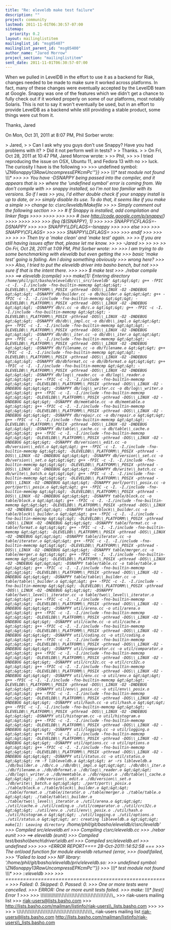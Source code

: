 ```yaml
---
title: "Re: eleveldb make test failure"
description: ""
project: community
lastmod: 2011-11-01T06:30:57-07:00
sitemap:
  priority: 0.2
layout: mailinglistitem
mailinglist_id: "msg05407"
mailinglist_parent_id: "msg05400"
author_name: "Jared Morrow"
project_section: "mailinglistitem"
sent_date: 2011-11-01T06:30:57-07:00
---
```



When we pulled in LevelDB in the effort to use it as a backend for Riak,
changes needed to be made to make sure it worked across platforms. In
fact, many of these changes were eventually accepted by the LevelDB team at
Google. Snappy was one of the features which we didn't get a chance to
fully check out if it worked properly on some of our platforms, most
notably Solaris. This is not to say it won't eventually be used, but in
an effort to provide LevelDB as a backend while still providing a stable
product, some things were cut from it.

Thanks,
Jared


On Mon, Oct 31, 2011 at 8:07 PM, Phil Sorber  wrote:

&gt; Jared,
&gt;
&gt; Can I ask why you guys don't use Snappy? Have you had problems with it?
&gt; Did it not perform well in tests?
&gt;
&gt; Thanks.
&gt;
&gt; On Fri, Oct 28, 2011 at 10:47 PM, Jared Morrow  wrote:
&gt;
&gt;&gt; Phil,
&gt;&gt;
&gt;&gt; I tried reproducing the issue on OSX, Ubuntu 11, and Fedora 13 with no
&gt;&gt; luck. The curiosity I have is the following
&gt;&gt;
&gt;&gt;&gt; undefined symbol: \\_ZN6snappy13RawUncompressEPKcmPc'"}}
&gt;&gt;&gt; \\*\\*\\* test module not found \\*\\*\\*
&gt;&gt;&gt;
&gt;&gt; You have -DSNAPPY being passed into the compiler, and it appears that is
&gt;&gt; where the 'undefined symbol' error is coming from. We don't compile with
&gt;&gt; snappy installed, so I'm not too familiar with its versions. So if I was
&gt;&gt; you, I'd either double check if your snappy install is up to date, or
&gt;&gt; simply disable its use. To do that, it seems like if you make a simple
&gt;&gt; change to: c\\_src/leveldb/Makefile
&gt;&gt;
&gt;&gt; Simply comment out the following section
&gt;&gt;
&gt;&gt; # If Snappy is installed, add compilation and linker flags
&gt;&gt;&gt;&gt;
&gt;&gt;&gt;&gt;
&gt;&gt;&gt;
&gt;&gt;&gt; # (see http://code.google.com/p/snappy/)
&gt;&gt;&gt;&gt;
&gt;&gt;&gt;&gt;
&gt;&gt;&gt;
&gt;&gt;&gt; ifeq ($(SNAPPY), 1)
&gt;&gt;&gt;
&gt;&gt;&gt; SNAPPY\\_CFLAGS=-DSNAPPY
&gt;&gt;&gt;
&gt;&gt;&gt; SNAPPY\\_LDFLAGS=-lsnappy
&gt;&gt;&gt;
&gt;&gt;&gt; else
&gt;&gt;&gt;
&gt;&gt;&gt; SNAPPY\\_CFLAGS=
&gt;&gt;&gt;
&gt;&gt;&gt; SNAPPY\\_LDFLAGS=
&gt;&gt;&gt;
&gt;&gt;&gt; endif
&gt;&gt;&gt;
&gt;&gt;&gt;
&gt;&gt;
&gt;&gt;
&gt;&gt; Then try a 'make clean' and 'make test' again.
&gt;&gt;
&gt;&gt; If you are still having issues after that, please let me know.
&gt;&gt;
&gt;&gt; -Jared
&gt;&gt;
&gt;&gt;
&gt;&gt;
&gt;&gt; On Fri, Oct 28, 2011 at 1:09 PM, Phil Sorber  wrote:
&gt;&gt;
&gt;&gt;&gt; I am trying to do some benchmarking with eleveldb but even getting the
&gt;&gt;&gt; basic 'make test' going is failing. Am I doing something obviously
&gt;&gt;&gt; wrong here?
&gt;&gt;&gt;
&gt;&gt;&gt; Also, I tried to put the eleveldb driver into basho bench, but not
&gt;&gt;&gt; sure if that is the intent there.
&gt;&gt;&gt;
&gt;&gt;&gt; $ make test
&gt;&gt;&gt; ./rebar compile
&gt;&gt;&gt; ==&gt; eleveldb (compile)
&gt;&gt;&gt; make[1]: Entering directory `/home/phil/git/basho/eleveldb/c\\_src/leveldb'
&gt;&gt;&gt; g++ -fPIC -c -I. -I./include -fno-builtin-memcmp
&gt;&gt;&gt; -DLEVELDB\\_PLATFORM\\_POSIX -pthread -DOS\\_LINUX -O2 -DNDEBUG
&gt;&gt;&gt; -DSNAPPY db/builder.cc -o db/builder.o
&gt;&gt;&gt; g++ -fPIC -c -I. -I./include -fno-builtin-memcmp
&gt;&gt;&gt; -DLEVELDB\\_PLATFORM\\_POSIX -pthread -DOS\\_LINUX -O2 -DNDEBUG
&gt;&gt;&gt; -DSNAPPY db/c.cc -o db/c.o
&gt;&gt;&gt; g++ -fPIC -c -I. -I./include -fno-builtin-memcmp
&gt;&gt;&gt; -DLEVELDB\\_PLATFORM\\_POSIX -pthread -DOS\\_LINUX -O2 -DNDEBUG
&gt;&gt;&gt; -DSNAPPY db/db\\_impl.cc -o db/db\\_impl.o
&gt;&gt;&gt; g++ -fPIC -c -I. -I./include -fno-builtin-memcmp
&gt;&gt;&gt; -DLEVELDB\\_PLATFORM\\_POSIX -pthread -DOS\\_LINUX -O2 -DNDEBUG
&gt;&gt;&gt; -DSNAPPY db/db\\_iter.cc -o db/db\\_iter.o
&gt;&gt;&gt; g++ -fPIC -c -I. -I./include -fno-builtin-memcmp
&gt;&gt;&gt; -DLEVELDB\\_PLATFORM\\_POSIX -pthread -DOS\\_LINUX -O2 -DNDEBUG
&gt;&gt;&gt; -DSNAPPY db/filename.cc -o db/filename.o
&gt;&gt;&gt; g++ -fPIC -c -I. -I./include -fno-builtin-memcmp
&gt;&gt;&gt; -DLEVELDB\\_PLATFORM\\_POSIX -pthread -DOS\\_LINUX -O2 -DNDEBUG
&gt;&gt;&gt; -DSNAPPY db/dbformat.cc -o db/dbformat.o
&gt;&gt;&gt; g++ -fPIC -c -I. -I./include -fno-builtin-memcmp
&gt;&gt;&gt; -DLEVELDB\\_PLATFORM\\_POSIX -pthread -DOS\\_LINUX -O2 -DNDEBUG
&gt;&gt;&gt; -DSNAPPY db/log\\_reader.cc -o db/log\\_reader.o
&gt;&gt;&gt; g++ -fPIC -c -I. -I./include -fno-builtin-memcmp
&gt;&gt;&gt; -DLEVELDB\\_PLATFORM\\_POSIX -pthread -DOS\\_LINUX -O2 -DNDEBUG
&gt;&gt;&gt; -DSNAPPY db/log\\_writer.cc -o db/log\\_writer.o
&gt;&gt;&gt; g++ -fPIC -c -I. -I./include -fno-builtin-memcmp
&gt;&gt;&gt; -DLEVELDB\\_PLATFORM\\_POSIX -pthread -DOS\\_LINUX -O2 -DNDEBUG
&gt;&gt;&gt; -DSNAPPY db/memtable.cc -o db/memtable.o
&gt;&gt;&gt; g++ -fPIC -c -I. -I./include -fno-builtin-memcmp
&gt;&gt;&gt; -DLEVELDB\\_PLATFORM\\_POSIX -pthread -DOS\\_LINUX -O2 -DNDEBUG
&gt;&gt;&gt; -DSNAPPY db/repair.cc -o db/repair.o
&gt;&gt;&gt; g++ -fPIC -c -I. -I./include -fno-builtin-memcmp
&gt;&gt;&gt; -DLEVELDB\\_PLATFORM\\_POSIX -pthread -DOS\\_LINUX -O2 -DNDEBUG
&gt;&gt;&gt; -DSNAPPY db/table\\_cache.cc -o db/table\\_cache.o
&gt;&gt;&gt; g++ -fPIC -c -I. -I./include -fno-builtin-memcmp
&gt;&gt;&gt; -DLEVELDB\\_PLATFORM\\_POSIX -pthread -DOS\\_LINUX -O2 -DNDEBUG
&gt;&gt;&gt; -DSNAPPY db/version\\_edit.cc -o db/version\\_edit.o
&gt;&gt;&gt; g++ -fPIC -c -I. -I./include -fno-builtin-memcmp
&gt;&gt;&gt; -DLEVELDB\\_PLATFORM\\_POSIX -pthread -DOS\\_LINUX -O2 -DNDEBUG
&gt;&gt;&gt; -DSNAPPY db/version\\_set.cc -o db/version\\_set.o
&gt;&gt;&gt; g++ -fPIC -c -I. -I./include -fno-builtin-memcmp
&gt;&gt;&gt; -DLEVELDB\\_PLATFORM\\_POSIX -pthread -DOS\\_LINUX -O2 -DNDEBUG
&gt;&gt;&gt; -DSNAPPY db/write\\_batch.cc -o db/write\\_batch.o
&gt;&gt;&gt; g++ -fPIC -c -I. -I./include -fno-builtin-memcmp
&gt;&gt;&gt; -DLEVELDB\\_PLATFORM\\_POSIX -pthread -DOS\\_LINUX -O2 -DNDEBUG
&gt;&gt;&gt; -DSNAPPY port/port\\_posix.cc -o port/port\\_posix.o
&gt;&gt;&gt; g++ -fPIC -c -I. -I./include -fno-builtin-memcmp
&gt;&gt;&gt; -DLEVELDB\\_PLATFORM\\_POSIX -pthread -DOS\\_LINUX -O2 -DNDEBUG
&gt;&gt;&gt; -DSNAPPY table/block.cc -o table/block.o
&gt;&gt;&gt; g++ -fPIC -c -I. -I./include -fno-builtin-memcmp
&gt;&gt;&gt; -DLEVELDB\\_PLATFORM\\_POSIX -pthread -DOS\\_LINUX -O2 -DNDEBUG
&gt;&gt;&gt; -DSNAPPY table/block\\_builder.cc -o table/block\\_builder.o
&gt;&gt;&gt; g++ -fPIC -c -I. -I./include -fno-builtin-memcmp
&gt;&gt;&gt; -DLEVELDB\\_PLATFORM\\_POSIX -pthread -DOS\\_LINUX -O2 -DNDEBUG
&gt;&gt;&gt; -DSNAPPY table/format.cc -o table/format.o
&gt;&gt;&gt; g++ -fPIC -c -I. -I./include -fno-builtin-memcmp
&gt;&gt;&gt; -DLEVELDB\\_PLATFORM\\_POSIX -pthread -DOS\\_LINUX -O2 -DNDEBUG
&gt;&gt;&gt; -DSNAPPY table/iterator.cc -o table/iterator.o
&gt;&gt;&gt; g++ -fPIC -c -I. -I./include -fno-builtin-memcmp
&gt;&gt;&gt; -DLEVELDB\\_PLATFORM\\_POSIX -pthread -DOS\\_LINUX -O2 -DNDEBUG
&gt;&gt;&gt; -DSNAPPY table/merger.cc -o table/merger.o
&gt;&gt;&gt; g++ -fPIC -c -I. -I./include -fno-builtin-memcmp
&gt;&gt;&gt; -DLEVELDB\\_PLATFORM\\_POSIX -pthread -DOS\\_LINUX -O2 -DNDEBUG
&gt;&gt;&gt; -DSNAPPY table/table.cc -o table/table.o
&gt;&gt;&gt; g++ -fPIC -c -I. -I./include -fno-builtin-memcmp
&gt;&gt;&gt; -DLEVELDB\\_PLATFORM\\_POSIX -pthread -DOS\\_LINUX -O2 -DNDEBUG
&gt;&gt;&gt; -DSNAPPY table/table\\_builder.cc -o table/table\\_builder.o
&gt;&gt;&gt; g++ -fPIC -c -I. -I./include -fno-builtin-memcmp
&gt;&gt;&gt; -DLEVELDB\\_PLATFORM\\_POSIX -pthread -DOS\\_LINUX -O2 -DNDEBUG
&gt;&gt;&gt; -DSNAPPY table/two\\_level\\_iterator.cc -o table/two\\_level\\_iterator.o
&gt;&gt;&gt; g++ -fPIC -c -I. -I./include -fno-builtin-memcmp
&gt;&gt;&gt; -DLEVELDB\\_PLATFORM\\_POSIX -pthread -DOS\\_LINUX -O2 -DNDEBUG
&gt;&gt;&gt; -DSNAPPY util/arena.cc -o util/arena.o
&gt;&gt;&gt; g++ -fPIC -c -I. -I./include -fno-builtin-memcmp
&gt;&gt;&gt; -DLEVELDB\\_PLATFORM\\_POSIX -pthread -DOS\\_LINUX -O2 -DNDEBUG
&gt;&gt;&gt; -DSNAPPY util/cache.cc -o util/cache.o
&gt;&gt;&gt; g++ -fPIC -c -I. -I./include -fno-builtin-memcmp
&gt;&gt;&gt; -DLEVELDB\\_PLATFORM\\_POSIX -pthread -DOS\\_LINUX -O2 -DNDEBUG
&gt;&gt;&gt; -DSNAPPY util/coding.cc -o util/coding.o
&gt;&gt;&gt; g++ -fPIC -c -I. -I./include -fno-builtin-memcmp
&gt;&gt;&gt; -DLEVELDB\\_PLATFORM\\_POSIX -pthread -DOS\\_LINUX -O2 -DNDEBUG
&gt;&gt;&gt; -DSNAPPY util/comparator.cc -o util/comparator.o
&gt;&gt;&gt; g++ -fPIC -c -I. -I./include -fno-builtin-memcmp
&gt;&gt;&gt; -DLEVELDB\\_PLATFORM\\_POSIX -pthread -DOS\\_LINUX -O2 -DNDEBUG
&gt;&gt;&gt; -DSNAPPY util/crc32c.cc -o util/crc32c.o
&gt;&gt;&gt; g++ -fPIC -c -I. -I./include -fno-builtin-memcmp
&gt;&gt;&gt; -DLEVELDB\\_PLATFORM\\_POSIX -pthread -DOS\\_LINUX -O2 -DNDEBUG
&gt;&gt;&gt; -DSNAPPY util/env.cc -o util/env.o
&gt;&gt;&gt; g++ -fPIC -c -I. -I./include -fno-builtin-memcmp
&gt;&gt;&gt; -DLEVELDB\\_PLATFORM\\_POSIX -pthread -DOS\\_LINUX -O2 -DNDEBUG
&gt;&gt;&gt; -DSNAPPY util/env\\_posix.cc -o util/env\\_posix.o
&gt;&gt;&gt; g++ -fPIC -c -I. -I./include -fno-builtin-memcmp
&gt;&gt;&gt; -DLEVELDB\\_PLATFORM\\_POSIX -pthread -DOS\\_LINUX -O2 -DNDEBUG
&gt;&gt;&gt; -DSNAPPY util/hash.cc -o util/hash.o
&gt;&gt;&gt; g++ -fPIC -c -I. -I./include -fno-builtin-memcmp
&gt;&gt;&gt; -DLEVELDB\\_PLATFORM\\_POSIX -pthread -DOS\\_LINUX -O2 -DNDEBUG
&gt;&gt;&gt; -DSNAPPY util/histogram.cc -o util/histogram.o
&gt;&gt;&gt; g++ -fPIC -c -I. -I./include -fno-builtin-memcmp
&gt;&gt;&gt; -DLEVELDB\\_PLATFORM\\_POSIX -pthread -DOS\\_LINUX -O2 -DNDEBUG
&gt;&gt;&gt; -DSNAPPY util/logging.cc -o util/logging.o
&gt;&gt;&gt; g++ -fPIC -c -I. -I./include -fno-builtin-memcmp
&gt;&gt;&gt; -DLEVELDB\\_PLATFORM\\_POSIX -pthread -DOS\\_LINUX -O2 -DNDEBUG
&gt;&gt;&gt; -DSNAPPY util/options.cc -o util/options.o
&gt;&gt;&gt; g++ -fPIC -c -I. -I./include -fno-builtin-memcmp
&gt;&gt;&gt; -DLEVELDB\\_PLATFORM\\_POSIX -pthread -DOS\\_LINUX -O2 -DNDEBUG
&gt;&gt;&gt; -DSNAPPY util/status.cc -o util/status.o
&gt;&gt;&gt; rm -f libleveldb.a
&gt;&gt;&gt; ar -rs libleveldb.a ./db/builder.o ./db/c.o ./db/db\\_impl.o
&gt;&gt;&gt; ./db/db\\_iter.o ./db/filename.o ./db/dbformat.o ./db/log\\_reader.o
&gt;&gt;&gt; ./db/log\\_writer.o ./db/memtable.o ./db/repair.o ./db/table\\_cache.o
&gt;&gt;&gt; ./db/version\\_edit.o ./db/version\\_set.o ./db/write\\_batch.o
&gt;&gt;&gt; ./port/port\\_posix.o ./table/block.o ./table/block\\_builder.o
&gt;&gt;&gt; ./table/format.o ./table/iterator.o ./table/merger.o ./table/table.o
&gt;&gt;&gt; ./table/table\\_builder.o ./table/two\\_level\\_iterator.o ./util/arena.o
&gt;&gt;&gt; ./util/cache.o ./util/coding.o ./util/comparator.o ./util/crc32c.o
&gt;&gt;&gt; ./util/env.o ./util/env\\_posix.o ./util/hash.o ./util/histogram.o
&gt;&gt;&gt; ./util/logging.o ./util/options.o ./util/status.o
&gt;&gt;&gt; ar: creating libleveldb.a
&gt;&gt;&gt; make[1]: Leaving directory `/home/phil/git/basho/eleveldb/c\\_src/leveldb'
&gt;&gt;&gt; Compiled src/eleveldb.erl
&gt;&gt;&gt; Compiling c\\_src/eleveldb.cc
&gt;&gt;&gt; ./rebar eunit
&gt;&gt;&gt; ==&gt; eleveldb (eunit)
&gt;&gt;&gt; Compiled test/basho\\_bench\\_driver\\_eldb.erl
&gt;&gt;&gt; Compiled src/eleveldb.erl
&gt;&gt;&gt; undefined
&gt;&gt;&gt;
&gt;&gt;&gt; =ERROR REPORT==== 28-Oct-2011::14:52:58 ===
&gt;&gt;&gt; The on\\_load function for module eleveldb returned {error,
&gt;&gt;&gt; {load\\_failed,
&gt;&gt;&gt; "Failed to load
&gt;&gt;&gt; NIF library: '/home/phil/git/basho/eleveldb/priv/eleveldb.so:
&gt;&gt;&gt; undefined symbol: \\_ZN6snappy13RawUncompressEPKcmPc'"}}
&gt;&gt;&gt; \\*\\*\\* test module not found \\*\\*\\*
&gt;&gt;&gt; ::eleveldb
&gt;&gt;&gt;
&gt;&gt;&gt; =======================================================
&gt;&gt;&gt; Failed: 0. Skipped: 0. Passed: 0.
&gt;&gt;&gt; One or more tests were cancelled.
&gt;&gt;&gt; ERROR: One or more eunit tests failed.
&gt;&gt;&gt; make: \\*\\*\\* [test] Error 1
&gt;&gt;&gt;
&gt;&gt;&gt; \\_\\_\\_\\_\\_\\_\\_\\_\\_\\_\\_\\_\\_\\_\\_\\_\\_\\_\\_\\_\\_\\_\\_\\_\\_\\_\\_\\_\\_\\_\\_\\_\\_\\_\\_\\_\\_\\_\\_\\_\\_\\_\\_\\_\\_\\_\\_
&gt;&gt;&gt; riak-users mailing list
&gt;&gt;&gt; riak-users@lists.basho.com
&gt;&gt;&gt; http://lists.basho.com/mailman/listinfo/riak-users\\_lists.basho.com
&gt;&gt;&gt;
&gt;&gt;
&gt;&gt;
&gt;
\\_\\_\\_\\_\\_\\_\\_\\_\\_\\_\\_\\_\\_\\_\\_\\_\\_\\_\\_\\_\\_\\_\\_\\_\\_\\_\\_\\_\\_\\_\\_\\_\\_\\_\\_\\_\\_\\_\\_\\_\\_\\_\\_\\_\\_\\_\\_
riak-users mailing list
riak-users@lists.basho.com
http://lists.basho.com/mailman/listinfo/riak-users\\_lists.basho.com

